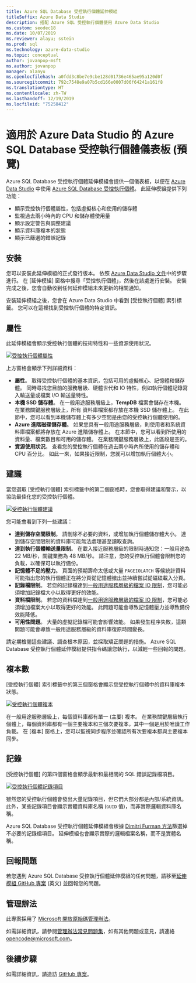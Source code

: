 ```yaml
---
title: Azure SQL Database 受控執行個體延伸模組
titleSuffix: Azure Data Studio
description: 搭配 Azure SQL 受控執行個體使用 Azure Data Studio
ms.custom: seodec18
ms.date: 10/07/2019
ms.reviewer: alayu; sstein
ms.prod: sql
ms.technology: azure-data-studio
ms.topic: conceptual
author: jovanpop-msft
ms.author: jovanpop
manager: alanyu
ms.openlocfilehash: a0fdd3c8be7e9cbe128d01736e465ae95a120d0f
ms.sourcegitcommit: 792c7548e9a07b5cd166e0007d06f64241a161f8
ms.translationtype: HT
ms.contentlocale: zh-TW
ms.lasthandoff: 12/19/2019
ms.locfileid: "75258412"
---
```

# <a name="azure-sql-database-managed-instance-dashboard-for-azure-data-studio-preview"></a>適用於 Azure Data Studio 的 Azure SQL Database 受控執行個體儀表板 (預覽)

Azure SQL Database 受控執行個體延伸模組會提供一個儀表板，以便在 [Azure Data Studio](https://github.com/Microsoft/azuredatastudio) 中使用 [Azure SQL Database 受控執行個體](https://docs.microsoft.com/azure/sql-database/sql-database-managed-instance-index)。 此延伸模組提供下列功能：

- 顯示受控執行個體屬性，包括虛擬核心和使用的儲存體
- 監視過去兩小時內的 CPU 和儲存體使用量
- 顯示設定警告與調整建議
- 顯示資料庫複本的狀態
- 顯示已篩選的錯誤記錄

## <a name="install"></a>安裝

您可以安裝此延伸模組的正式發行版本。 依照 [Azure Data Studio 文件](https://docs.microsoft.com/sql/azure-data-studio/extensions)中的步驟進行。
在 [延伸模組]  窗格中搜尋「受控執行個體」，然後在該處進行安裝。 安裝完成之後，您會自動收到任何延伸模組未來更新的相關通知。

安裝延伸模組之後，您會在 Azure Data Studio 中看到 [受控執行個體]  索引標籤。 您可以在這裡找到受控執行個體的特定資訊。

## <a name="properties"></a>屬性

此延伸模組會顯示受控執行個體的技術特性和一些資源使用狀況。

[ ![受控執行個體屬性](media/azure-sql-mi-extension/ads-mi-tab1.png )](media/azure-sql-mi-extension/ads-mi-tab1.png#lightbox)

上方窗格會顯示下列詳細資料：

- **屬性**。 取得受控執行個體的基本資訊，包括可用的虛擬核心、記憶體和儲存體。 同時尋找您目前的服務層級、硬體世代和 IO 特性，例如執行個體記錄寫入輸送量或檔案 I/O 輸送量特性。
- **本機 SSD 儲存體**。 在一般用途服務層級上，**TempDB** 檔案會儲存在本機。 在業務關鍵服務層級上，所有  資料庫檔案都存放在本機 SSD 儲存體上。 在此節中，您可以看到本機儲存體上有多少空間是由您的受控執行個體使用的。
- **Azure 進階磁碟儲存體**。 如果您具有一般用途服務層級，則使用者和系統資料庫檔案都將存放在 Azure 進階儲存體上。 在本節中，您可以看到所使用的資料量、檔案數目和可用的儲存體。 在業務關鍵服務層級上，此區段是空的。
- **資源使用狀況**。 查看您的受控執行個體在過去兩小時內所使用的儲存體和 CPU 百分比。 如此一來，如果接近限制，您就可以增加執行個體大小。

## <a name="recommendations"></a>建議

當您選取 [受控執行個體]  索引標籤中的第二個窗格時，您會取得建議和警示，以協助最佳化您的受控執行個體。

[ ![受控執行個體建議](media/azure-sql-mi-extension/ads-mi-tab2.png )](media/azure-sql-mi-extension/ads-mi-tab2.png#lightbox)

您可能會看到下列一些建議：

- **達到儲存空間限制**。 請刪除不必要的資料，或增加執行個體儲存體大小。 達到儲存空間限制的資料庫可能無法處理甚至讀取查詢。
- **達到執行個體輸送量限制**。 在載入接近服務層級的限制時通知您：一般用途為 22 MB/秒，關鍵業務為 48 MB/秒。 請注意，您的受控執行個體會限制您的負載，以確保可以執行備份。
- **記憶體不足的壓力**。 頁面的預期壽命太低或大量 `PAGEIOLATCH` 等候統計資料可能指出您的執行個體正在將分頁從記憶體撤出並持續嘗試從磁碟載入分頁。
- **記錄檔限制**。 若您的記錄檔達到[一般用途服務層級的檔案 IO 限制](https://docs.microsoft.com/azure/sql-database/sql-database-managed-instance-resource-limits#file-io-characteristics-in-general-purpose-tier)，您可能必須增加記錄檔大小以取得更好的效能。
- **資料檔限制**。 若您的資料檔達到[一般用途服務層級的檔案 IO 限制](https://docs.microsoft.com/azure/sql-database/sql-database-managed-instance-resource-limits#file-io-characteristics-in-general-purpose-tier)，您可能必須增加檔案大小以取得更好的效能。 此問題可能會導致記憶體壓力並導致備份效能降低。
- **可用性問題**。 大量的虛擬記錄檔可能會影響效能。 如果發生程序失敗，這類問題可能會導致一般用途服務層級的資料庫復原時間變長。

請定期檢閱這些建議、調查根本原因，並採取矯正問題的措施。 Azure SQL Database 受控執行個體延伸模組提供指令碼讓您執行，以減輕一些回報的問題。

## <a name="replicas"></a>複本數

[受控執行個體]  索引標籤中的第三個窗格會顯示您受控執行個體中的資料庫複本狀態。

[ ![受控執行個體複本](media/azure-sql-mi-extension/ads-mi-tab3.png )](media/azure-sql-mi-extension/ads-mi-tab3.png#lightbox)

在一般用途服務層級上，每個資料庫都有單一 (主要) 複本。 在業務關鍵層級執行個體上，每個資料庫都有一個主要複本和三個次要複本，其中一個是用於唯讀工作負載。 在 [複本]  窗格上，您可以監視同步程序並確認所有次要複本都與主要複本同步。

## <a name="logs"></a>記錄

[受控執行個體]  的第四個窗格會顯示最新和最相關的 SQL 錯誤記錄檔項目。

[ ![受控執行個體記錄項目](media/azure-sql-mi-extension/ads-mi-tab4.png )](media/azure-sql-mi-extension/ads-mi-tab4.png#lightbox)

雖然您的受控執行個體會發出大量記錄項目，但它們大部分都是內部/系統資訊。 此外，某些記錄項目會顯示實體資料庫名稱 (`GUID` 值)，而非實際邏輯資料庫名稱。

Azure SQL Database 受控執行個體延伸模組會根據 [Dimitri Furman 方法](https://techcommunity.microsoft.com/t5/DataCAT/Azure-SQL-DB-Managed-Instance-sp-readmierrorlog/ba-p/305506)篩選掉不必要的記錄檔項目。 延伸模組也會顯示實際的邏輯檔案名稱，而不是實體名稱。

## <a name="reporting-problems"></a>回報問題

若您遇到 Azure SQL Database 受控執行個體延伸模組的任何問題，請移至[延伸模組 GitHub 專案](https://github.com/JocaPC/AzureDataStudio-Managed-Instance/issues) \(英文\) 並回報您的問題。

## <a name="code-of-conduct"></a>管理辦法

此專案採用了 [Microsoft 開放原始碼管理辦法][conduct-code]。

如需詳細資訊，請參閱[管理辦法常見問題集][conduct-FAQ]，如有其他問題或意見，請連絡 [opencode@microsoft.com][conduct-email]。

## <a name="next-steps"></a>後續步驟

如需詳細資訊，請造訪 [GitHub 專案](https://github.com/JocaPC/AzureDataStudio-Managed-Instance/)。

[conduct-code]: https://opensource.microsoft.com/codeofconduct/
[conduct-FAQ]: https://opensource.microsoft.com/codeofconduct/faq/
[conduct-email]: mailto:opencode@microsoft.com
